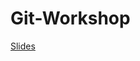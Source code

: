 # Git-Workshop

[Slides](https://docs.google.com/presentation/d/1X2yb0OX_A8W-tBc1LYsZ1POaRK8dAWIYkbPrRJCP0Vk/edit#slide=id.p)

